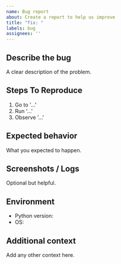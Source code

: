 ```yaml
---
name: Bug report
about: Create a report to help us improve
title: "fix: "
labels: bug
assignees: ''
---
```


## Describe the bug
A clear description of the problem.

## Steps To Reproduce
1. Go to '...'
2. Run '...'
3. Observe '...'

## Expected behavior
What you expected to happen.

## Screenshots / Logs
Optional but helpful.

## Environment
- Python version:
- OS:

## Additional context
Add any other context here.
